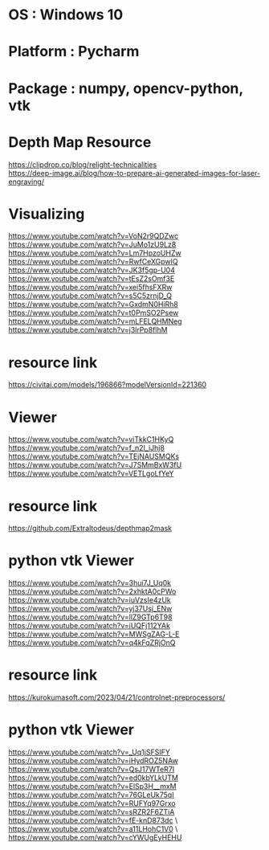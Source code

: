 # OS        : Windows 10
# Platform  : Pycharm 
# Package   : numpy, opencv-python, vtk
# Depth Map Resource 
https://clipdrop.co/blog/relight-technicalities  
https://deep-image.ai/blog/how-to-prepare-ai-generated-images-for-laser-engraving/ 
# Visualizing 
https://www.youtube.com/watch?v=VoN2r9QDZwc \
https://www.youtube.com/watch?v=JuMo1zU9Lz8 \
https://www.youtube.com/watch?v=Lm7HpzoUHZw \
https://www.youtube.com/watch?v=RwfCeXGpwIQ \
https://www.youtube.com/watch?v=JK3f5gp-U04 \
https://www.youtube.com/watch?v=tEsZ2sOmf3E \
https://www.youtube.com/watch?v=xei5fhsFXRw \
https://www.youtube.com/watch?v=s5C5zrnjD_Q \
https://www.youtube.com/watch?v=GxdmN0HiRh8 \
https://www.youtube.com/watch?v=t0PmSO2Psew \
https://www.youtube.com/watch?v=mLFELQHMNeg \
https://www.youtube.com/watch?v=j3lrPp8flhM 

# resource link 
https://civitai.com/models/196866?modelVersionId=221360

# Viewer 
https://www.youtube.com/watch?v=viTkkC1HKyQ \
https://www.youtube.com/watch?v=f_n2l_iJhj8 \
https://www.youtube.com/watch?v=TEjNAUSMQKs \
https://www.youtube.com/watch?v=J7SMmBxW3fU \
https://www.youtube.com/watch?v=VETLgoLfYeY

# resource link
https://github.com/Extraltodeus/depthmap2mask
# python vtk Viewer 
https://www.youtube.com/watch?v=3hui7J_Uq0k \
https://www.youtube.com/watch?v=2xhktA0cPWo \
https://www.youtube.com/watch?v=iuVzsIe4zUk \
https://www.youtube.com/watch?v=yj37Usj_ENw \
https://www.youtube.com/watch?v=llZ9GTp6T98 \
https://www.youtube.com/watch?v=iUQFj112YAk \
https://www.youtube.com/watch?v=MWSgZAG-L-E \
https://www.youtube.com/watch?v=q4kFqZRjOnQ 

# resource link
https://kurokumasoft.com/2023/04/21/controlnet-preprocessors/

# python vtk Viewer 
https://www.youtube.com/watch?v=_Uq1jSFSIFY \
https://www.youtube.com/watch?v=iHydROZ5NAw \
https://www.youtube.com/watch?v=QsJ17WTeR7I \
https://www.youtube.com/watch?v=ed0kbYLkUTM \
https://www.youtube.com/watch?v=ElSp3H__mxM \
https://www.youtube.com/watch?v=76GLeUk75qI \
https://www.youtube.com/watch?v=RUFYq97Grxo \
https://www.youtube.com/watch?v=sRZR2F6ZTiA \
https://www.youtube.com/watch?v=fE-knD873dc \ 
https://www.youtube.com/watch?v=a11LHohC1V0 \ 
https://www.youtube.com/watch?v=cYWUgEyHEHU 
